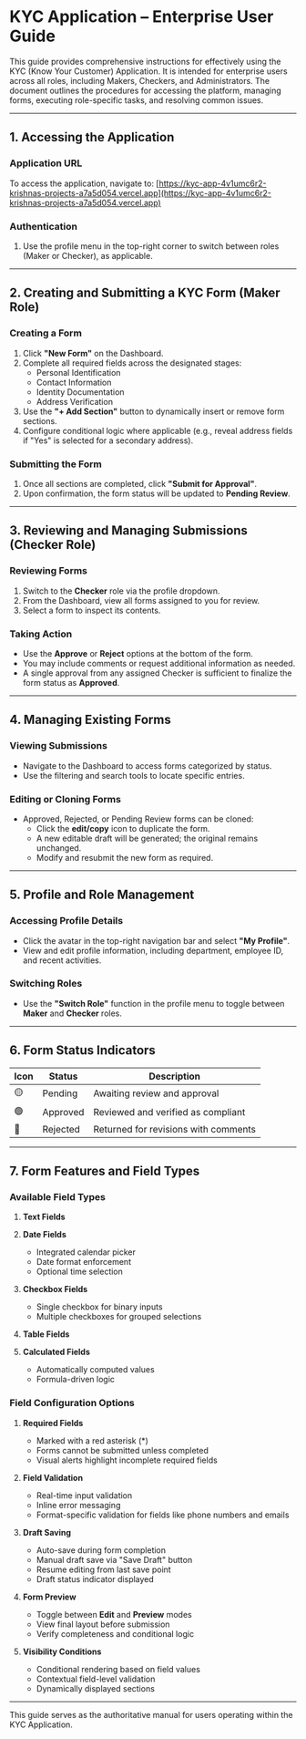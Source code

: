 # KYC Application – Enterprise User Guide

This guide provides comprehensive instructions for effectively using the KYC (Know Your Customer) Application. It is intended for enterprise users across all roles, including Makers, Checkers, and Administrators. The document outlines the procedures for accessing the platform, managing forms, executing role-specific tasks, and resolving common issues.

---

## 1. Accessing the Application

### Application URL

To access the application, navigate to: [https://kyc-app-4v1umc6r2-krishnas-projects-a7a5d054.vercel.app](https://kyc-app-4v1umc6r2-krishnas-projects-a7a5d054.vercel.app)

### Authentication

1. Use the profile menu in the top-right corner to switch between roles (Maker or Checker), as applicable.

---

## 2. Creating and Submitting a KYC Form (Maker Role)

### Creating a Form

1. Click **"New Form"** on the Dashboard.
2. Complete all required fields across the designated stages:
   - Personal Identification
   - Contact Information
   - Identity Documentation
   - Address Verification
3. Use the **"+ Add Section"** button to dynamically insert or remove form sections.
4. Configure conditional logic where applicable (e.g., reveal address fields if "Yes" is selected for a secondary address).

### Submitting the Form

1. Once all sections are completed, click **"Submit for Approval"**.
2. Upon confirmation, the form status will be updated to **Pending Review**.

---

## 3. Reviewing and Managing Submissions (Checker Role)

### Reviewing Forms

1. Switch to the **Checker** role via the profile dropdown.
2. From the Dashboard, view all forms assigned to you for review.
3. Select a form to inspect its contents.

### Taking Action

- Use the **Approve** or **Reject** options at the bottom of the form.
- You may include comments or request additional information as needed.
- A single approval from any assigned Checker is sufficient to finalize the form status as **Approved**.

---

## 4. Managing Existing Forms

### Viewing Submissions

- Navigate to the Dashboard to access forms categorized by status.
- Use the filtering and search tools to locate specific entries.

### Editing or Cloning Forms

- Approved, Rejected, or Pending Review forms can be cloned:
  - Click the **edit/copy** icon to duplicate the form.
  - A new editable draft will be generated; the original remains unchanged.
  - Modify and resubmit the new form as required.

---

## 5. Profile and Role Management

### Accessing Profile Details

- Click the avatar in the top-right navigation bar and select **"My Profile"**.
- View and edit profile information, including department, employee ID, and recent activities.

### Switching Roles

- Use the **"Switch Role"** function in the profile menu to toggle between **Maker** and **Checker** roles.

---

## 6. Form Status Indicators

| Icon | Status   | Description                          |
| ---- | -------- | ------------------------------------ |
| 🟡   | Pending  | Awaiting review and approval         |
| 🟢   | Approved | Reviewed and verified as compliant   |
| 🔴   | Rejected | Returned for revisions with comments |

---

## 7. Form Features and Field Types

### Available Field Types

1. **Text Fields**

2. **Date Fields**

   - Integrated calendar picker
   - Date format enforcement
   - Optional time selection

3. **Checkbox Fields**

   - Single checkbox for binary inputs
   - Multiple checkboxes for grouped selections

4. **Table Fields**

5. **Calculated Fields**

   - Automatically computed values
   - Formula-driven logic

### Field Configuration Options

1. **Required Fields**

   - Marked with a red asterisk (*)
   - Forms cannot be submitted unless completed
   - Visual alerts highlight incomplete required fields

2. **Field Validation**

   - Real-time input validation
   - Inline error messaging
   - Format-specific validation for fields like phone numbers and emails

3. **Draft Saving**

   - Auto-save during form completion
   - Manual draft save via "Save Draft" button
   - Resume editing from last save point
   - Draft status indicator displayed

4. **Form Preview**

   - Toggle between **Edit** and **Preview** modes
   - View final layout before submission
   - Verify completeness and conditional logic

5. **Visibility Conditions**

   - Conditional rendering based on field values
   - Contextual field-level validation
   - Dynamically displayed sections


---

This guide serves as the authoritative manual for users operating within the KYC Application. 
